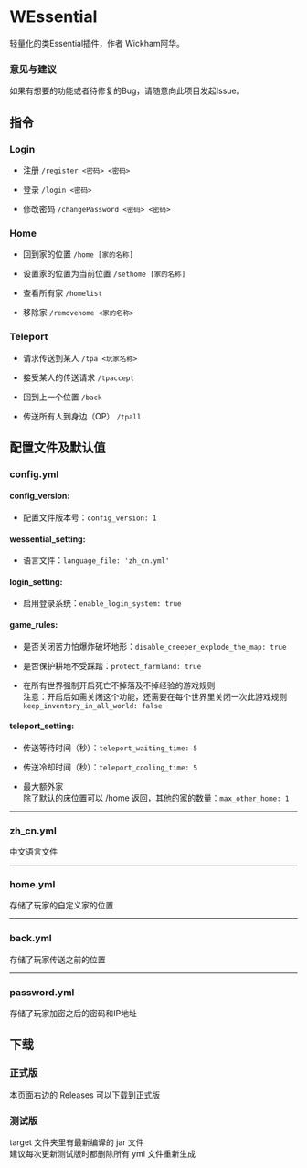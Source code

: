 # WEssential
轻量化的类Essential插件，作者 Wickham阿华。
### 意见与建议
如果有想要的功能或者待修复的Bug，请随意向此项目发起Issue。
## 指令

### Login
* 注册
  ```/register <密码> <密码>```

* 登录
  ```/login <密码>```

* 修改密码
  ```/changePassword <密码> <密码>```

### Home
* 回到家的位置
```/home [家的名称]```

* 设置家的位置为当前位置
```/sethome [家的名称]```

* 查看所有家
```/homelist```

* 移除家
```/removehome <家的名称>```  
  
### Teleport
* 请求传送到某人
```/tpa <玩家名称>```

* 接受某人的传送请求
```/tpaccept```

* 回到上一个位置
  ```/back```

* 传送所有人到身边（OP）
  ```/tpall```
  
## 配置文件及默认值
### config.yml
#### config_version:
* 配置文件版本号：```config_version: 1```

#### wessential_setting:
* 语言文件：```language_file: 'zh_cn.yml'```

#### login_setting:
* 启用登录系统：```enable_login_system: true```

#### game_rules:
* 是否关闭苦力怕爆炸破坏地形：```disable_creeper_explode_the_map: true```   

* 是否保护耕地不受踩踏：```protect_farmland: true```   

* 在所有世界强制开启死亡不掉落及不掉经验的游戏规则   
注意：开启后如需关闭这个功能，还需要在每个世界里关闭一次此游戏规则  
```keep_inventory_in_all_world: false```

#### teleport_setting:
* 传送等待时间（秒）：```teleport_waiting_time: 5```

* 传送冷却时间（秒）：```teleport_cooling_time: 5```

* 最大额外家  
除了默认的床位置可以 /home 返回，其他的家的数量：```max_other_home: 1```
***
### zh_cn.yml

中文语言文件
***
### home.yml

存储了玩家的自定义家的位置

***
### back.yml

存储了玩家传送之前的位置

***
### password.yml

存储了玩家加密之后的密码和IP地址

## 下载
### 正式版
本页面右边的 Releases 可以下载到正式版  
### 测试版
target 文件夹里有最新编译的 jar 文件  
建议每次更新测试版时都删除所有 yml 文件重新生成